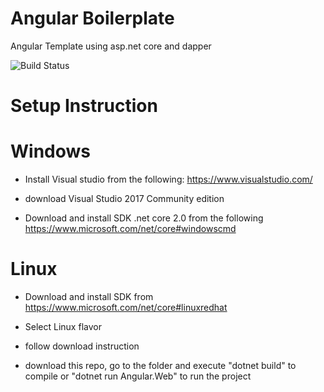 # Angular Boilerplate
Angular Template using asp.net core and dapper

![Build Status](https://travis-ci.org/ar3a51/AngularBoilerplate.svg?branch=master)

# Setup Instruction

# Windows
- Install Visual studio from the following:
  https://www.visualstudio.com/

- download Visual Studio 2017 Community edition

- Download and install SDK .net core 2.0 from the following https://www.microsoft.com/net/core#windowscmd

# Linux
- Download and install SDK from https://www.microsoft.com/net/core#linuxredhat
- Select Linux flavor
- follow download instruction

- download this repo, go to the folder and execute "dotnet build" to compile or "dotnet run Angular.Web" to run the project
